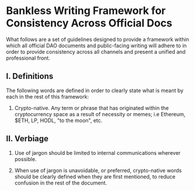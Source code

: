 # Bankless Writing Framework for Consistency Across Official Docs

What follows are a set of guidelines designed to provide a framework within
which all official DAO documents and public-facing writing will adhere to in
order to provide consistency across all channels and present a unified and
professional front.

## I. Definitions

The following words are defined in order to clearly state what is meant by
each in the rest of this framework:

1. Crypto-native. Any term or phrase that has originated within the
cryptocurrency space as a result of necessity or memes; i.e Ethereum, $ETH, LP, HODL, "to the moon", etc.



## II. Verbiage

1. Use of jargon should be limited to internal communications wherever
possible.

2. When use of jargon is unavoidable, or preferred, crypto-native words
should be clearly defined when they are first mentioned, to reduce confusion
in the rest of the document.

